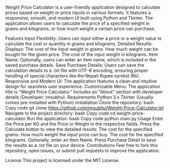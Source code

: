Weight Price Calculator is a user-friendly application designed to calculate prices based on weight or price inputs in various formats. It features a responsive, smooth, and modern UI built using Python and Tkinter. The application allows users to calculate the price of a specified weight in grams and kilograms, or how much weight a certain price can purchase.

Features
Input Flexibility: Users can input either a price or a weight value to calculate the cost or quantity in grams and kilograms.
Detailed Results: Displays:
The cost of the input weight in grams.
How much weight can be bought for the given price.
The cost of the input weight in kilograms.
Item Name: Optionally, users can enter an item name, which is included in the saved purchase details.
Save Purchase Details: Users can save the calculation details to a .txt file with UTF-8 encoding, ensuring proper handling of special characters like the Nepali Rupee symbol (₨).
Responsive and Modern UI: The application features a clean and intuitive design for seamless user experience.
Customizable Menu:
The application title is “Weight Price Calculator.”
Includes an "About" section with developer details (Developer: imsubhu).
Requirements
Python 3.x
Tkinter (Usually comes pre-installed with Python)
Installation
Clone the repository:
bash
Copy code
git clone https://github.com/imsubhu/Weight-Price-Calculator.git
Navigate to the project directory:
bash
Copy code
cd weight-price-calculator
Run the application:
bash
Copy code
python main.py
Usage
Enter the Price per KG and the Price or Weight in the respective fields.
Press the Calculate button to view the detailed results:
The cost for the specified grams.
How much weight the input price can buy.
The cost for the specified kilograms.
Optionally, enter an Item Name.
Press Purchase Detail to save the results as a .txt file on your device.
Contributions
Feel free to fork this repository, open issues, or submit pull requests to improve the application.

License
This project is licensed under the MIT License.

